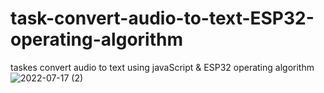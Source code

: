 # task-convert-audio-to-text-ESP32-operating-algorithm
taskes convert audio to text using javaScript &amp;  ESP32 operating algorithm
![2022-07-17 (2)](https://user-images.githubusercontent.com/74125257/179381247-b0bbbc5a-1fe8-4f21-8530-896107272ce8.png)
